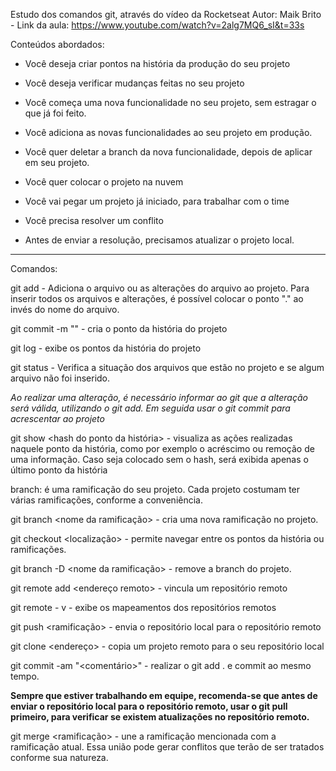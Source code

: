 Estudo dos comandos git, através do vídeo da Rocketseat
Autor: Maik Brito - Link da aula:
https://www.youtube.com/watch?v=2alg7MQ6_sI&t=33s

Conteúdos abordados:

- Você deseja criar pontos na história da produção do seu projeto

- Você deseja verificar mudanças feitas no seu projeto

  

- Você começa uma nova funcionalidade no seu projeto, sem estragar o que já foi feito.
- Você adiciona as novas funcionalidades ao seu projeto em produção.
- Você quer deletar a branch da nova funcionalidade, depois de aplicar em seu projeto.
- Você quer colocar o projeto na nuvem
- Você vai pegar um projeto já iniciado, para trabalhar com o time
- Você precisa resolver um conflito
- Antes de enviar a resolução, precisamos atualizar o projeto local.





-------

Comandos:

git add <nome do arquivo> - Adiciona o arquivo ou as alterações do arquivo ao projeto. Para inserir todos os arquivos e alterações, é possível colocar o ponto "." ao invés do nome do arquivo.

git commit -m "<mensagem>" - cria o ponto da história do projeto

git log - exibe os pontos da história do projeto

git status - Verifica a situação dos arquivos que estão no projeto e se algum arquivo não foi inserido.

*Ao realizar uma alteração, é necessário informar ao git que a alteração será válida, utilizando o git add. Em seguida usar o git commit para acrescentar ao projeto*

git show <hash do ponto da história> - visualiza as ações realizadas naquele ponto da história, como por exemplo o acréscimo ou remoção de uma informação. Caso seja colocado sem o hash, será exibida apenas o último ponto da história

branch: é uma ramificação do seu projeto. Cada projeto costumam ter várias ramificações, conforme a conveniência.

git branch <nome da ramificação> - cria uma nova ramificação no projeto.

git checkout <localização> - permite navegar entre os pontos da história ou ramificações.

git branch -D <nome da ramificação> - remove a branch do projeto.

git remote add <projeto> <endereço remoto> - vincula um repositório remoto

git remote - v - exibe os mapeamentos dos repositórios remotos

git push <projeto> <ramificação> - envia o repositório local para o repositório remoto

git clone <endereço> - copia um projeto remoto para o seu repositório local

git commit -am "<comentário>" - realizar o git add .  e commit ao mesmo tempo.

**Sempre que estiver trabalhando em equipe, recomenda-se que antes de enviar o repositório local para o repositório remoto, usar o git pull primeiro, para verificar se existem atualizações no repositório remoto.**

git merge <ramificação> - une a ramificação mencionada com a ramificação atual. Essa união pode gerar conflitos que terão de ser tratados conforme sua natureza.

